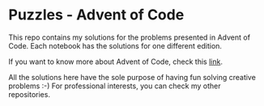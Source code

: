 # Puzzles - Advent of Code
This repo contains my solutions for the problems presented in Advent of Code. Each notebook has the solutions for one different edition.

If you want to know more about Advent of Code, check this [link](https://adventofcode.com/2015).

All the solutions here have the sole purpose of having fun solving creative problems :-) For professional interests, you can check my other repositories.
